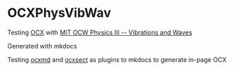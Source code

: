 # OCXPhysVibWav
Testing [OCX](https://k12ocx.github.io/k12ocx-specs/) with [MIT OCW Physics III -- Vibrations and Waves](https://ocw.mit.edu/courses/physics/8-03sc-physics-iii-vibrations-and-waves-fall-2016/)

Generated with mkdocs 

Testing [ocxmd](https://github.com/philbarker/ocxmd) and [ocxsect](https://github.com/philbarker/ocxsect) as plugins to mkdocs to generate in-page OCX

